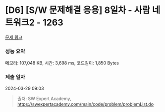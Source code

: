 # [D6] [S/W 문제해결 응용] 8일차 - 사람 네트워크2 - 1263 

[문제 링크](https://swexpertacademy.com/main/code/problem/problemDetail.do?contestProbId=AV18P2B6Iu8CFAZN) 

### 성능 요약

메모리: 107,048 KB, 시간: 3,698 ms, 코드길이: 1,850 Bytes

### 제출 일자

2024-03-29 09:03



> 출처: SW Expert Academy, https://swexpertacademy.com/main/code/problem/problemList.do